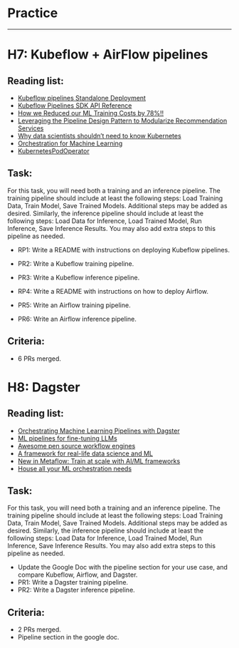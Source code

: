 # Practice 

*** 


# H7: Kubeflow + AirFlow pipelines

## Reading list:

- [Kubeflow pipelines Standalone Deployment](https://www.kubeflow.org/docs/components/pipelines/v1/installation/standalone-deployment/)
- [Kubeflow Pipelines SDK API Reference](https://kubeflow-pipelines.readthedocs.io/en/)
- [How we Reduced our ML Training Costs by 78%!!](https://blog.gofynd.com/how-we-reduced-our-ml-training-costs-by-78-a33805cb00cf)
- [Leveraging the Pipeline Design Pattern to Modularize Recommendation Services](https://doordash.engineering/2021/07/07/pipeline-design-pattern-recommendation/)
- [Why data scientists shouldn’t need to know Kubernetes](https://huyenchip.com/2021/09/13/data-science-infrastructure.html)
- [Orchestration for Machine Learning](https://madewithml.com/courses/mlops/orchestration/)
- [KubernetesPodOperator](https://airflow.apache.org/docs/apache-airflow-providers-cncf-kubernetes/stable/operators.html)


## Task:

For this task, you will need both a training and an inference pipeline. The training pipeline should include at least the following steps: Load Training Data, Train Model, Save Trained Models. Additional steps may be added as desired. Similarly, the inference pipeline should include at least the following steps: Load Data for Inference, Load Trained Model, Run Inference, Save Inference Results. You may also add extra steps to this pipeline as needed.

- RP1: Write a README with instructions on deploying Kubeflow pipelines.
- PR2: Write a Kubeflow training pipeline.
- PR3: Write a Kubeflow inference pipeline.

- RP4: Write a README with instructions on how to deploy Airflow.
- PR5: Write an Airflow training pipeline.
- PR6: Write an Airflow inference pipeline.


## Criteria:

- 6 PRs merged.


# H8: Dagster

## Reading list:

- [Orchestrating Machine Learning Pipelines with Dagster](https://dagster.io/blog/dagster-ml-pipelines)
- [ML pipelines for fine-tuning LLMs](https://dagster.io/blog/finetuning-llms)
- [Awesome pen source workflow engines](https://github.com/meirwah/awesome-workflow-engines)
- [A framework for real-life data science and ML](https://metaflow.org/)
- [New in Metaflow: Train at scale with AI/ML frameworks](https://outerbounds.com/blog/distributed-training-with-metaflow/)
- [House all your ML orchestration needs](https://flyte.org/machine-learning)


## Task:

For this task, you will need both a training and an inference pipeline. The training pipeline should include at least the following steps: Load Training Data, Train Model, Save Trained Models. Additional steps may be added as desired. Similarly, the inference pipeline should include at least the following steps: Load Data for Inference, Load Trained Model, Run Inference, Save Inference Results. You may also add extra steps to this pipeline as needed.

- Update the Google Doc with the pipeline section for your use case, and compare Kubeflow, Airflow, and Dagster.
- PR1: Write a Dagster training pipeline.
- PR2: Write a Dagster inference pipeline.

## Criteria:


- 2 PRs merged.
- Pipeline section in the google doc.
